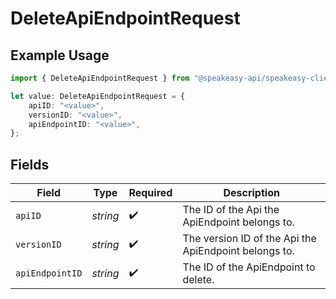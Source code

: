 # DeleteApiEndpointRequest

## Example Usage

```typescript
import { DeleteApiEndpointRequest } from "@speakeasy-api/speakeasy-client-sdk-typescript/sdk/models/operations";

let value: DeleteApiEndpointRequest = {
    apiID: "<value>",
    versionID: "<value>",
    apiEndpointID: "<value>",
};
```

## Fields

| Field                                                 | Type                                                  | Required                                              | Description                                           |
| ----------------------------------------------------- | ----------------------------------------------------- | ----------------------------------------------------- | ----------------------------------------------------- |
| `apiID`                                               | *string*                                              | :heavy_check_mark:                                    | The ID of the Api the ApiEndpoint belongs to.         |
| `versionID`                                           | *string*                                              | :heavy_check_mark:                                    | The version ID of the Api the ApiEndpoint belongs to. |
| `apiEndpointID`                                       | *string*                                              | :heavy_check_mark:                                    | The ID of the ApiEndpoint to delete.                  |